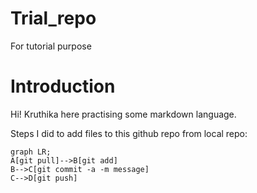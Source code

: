 # Trial_repo
For tutorial purpose
# Introduction

Hi! Kruthika here practising some markdown language.

Steps I did to add files to this github repo from local repo:

``` mermaid
graph LR;
A[git pull]-->B[git add]
B-->C[git commit -a -m message]
C-->D[git push]
```
